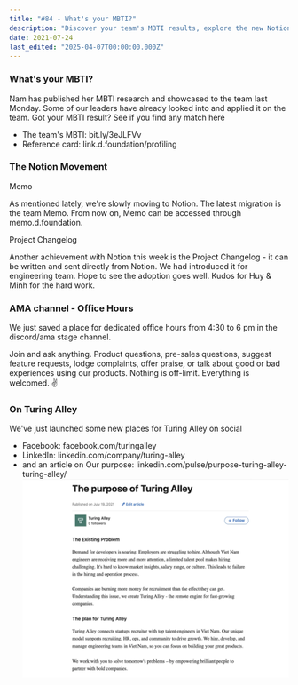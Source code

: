 ```yaml
---
title: "#84 - What's your MBTI?"
description: "Discover your team's MBTI results, explore the new Notion migration for memos and project updates, and join AMA office hours for all your product questions."
date: 2021-07-24
last_edited: "2025-04-07T00:00:00.000Z"
---
```


### What's your MBTI?

Nam has published her MBTI research and showcased to the team last Monday. Some of our leaders have already looked into and applied it on the team. Got your MBTI result? See if you find any match here

- The team's MBTI: bit.ly/3eJLFVv
- Reference card: link.d.foundation/profiling

### The Notion Movement

Memo

As mentioned lately, we're slowly moving to Notion. The latest migration is the team Memo. From now on, Memo can be accessed through memo.d.foundation.

Project Changelog

Another achievement with Notion this week is the Project Changelog - it can be written and sent directly from Notion. We had introduced it for engineering team. Hope to see the adoption goes well. Kudos for Huy & Minh for the hard work.

### AMA channel - Office Hours

We just saved a place for dedicated office hours from 4:30 to 6 pm in the discord/ama stage channel.

Join and ask anything. Product questions, pre-sales questions, suggest feature requests, lodge complaints, offer praise, or talk about good or bad experiences using our products. Nothing is off-limit. Everything is welcomed. ✌️

### On Turing Alley

We've just launched some new places for Turing Alley on social

- Facebook: facebook.com/turingalley
- LinkedIn: linkedin.com/company/turing-alley
- and an article on Our purpose: linkedin.com/pulse/purpose-turing-alley-turing-alley/
  ![](assets/notion-image-1744006963118-wami3.webp)
